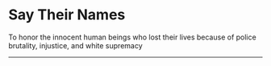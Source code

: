 # Say Their Names

To honor the innocent human beings who lost their lives because of police brutality, injustice, and white supremacy

---

